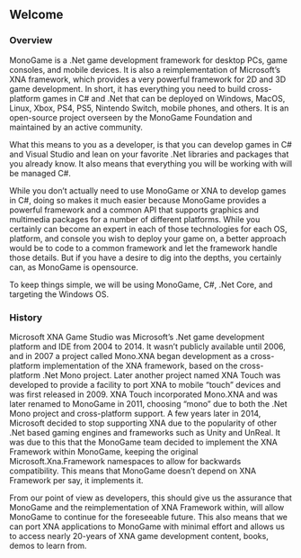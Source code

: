 ## Welcome
### Overview
MonoGame is a .Net game development framework for desktop PCs, game consoles, and mobile devices. It is also a reimplementation of Microsoft’s XNA framework, which provides a very powerful framework for 2D and 3D game development. In short, it has everything you need to build cross-platform games in C# and .Net that can be deployed on Windows, MacOS, Linux, Xbox, PS4, PS5, Nintendo Switch, mobile phones, and others. It is an open-source project overseen by the MonoGame Foundation and maintained by an active community.  

What this means to you as a developer, is that you can develop games in C# and Visual Studio and lean on your favorite .Net libraries and packages that you already know. It also means that everything you will be working with will be managed C#. 

While you don’t actually need to use MonoGame or XNA to develop games in C#, doing so makes it much easier because MonoGame provides a powerful framework and a common API that supports graphics and multimedia packages for a number of different platforms. While you certainly can become an expert in each of those technologies for each OS, platform, and console you wish to deploy your game on, a better approach would be to code to a common framework and let the framework handle those details. But if you have a desire to dig into the depths, you certainly can, as MonoGame is opensource. 

To keep things simple, we will be using MonoGame, C#, .Net Core, and targeting the Windows OS.

### History
Microsoft XNA Game Studio was Microsoft’s .Net game development platform and IDE from 2004 to 2014. It wasn’t publicly available until 2006, and in 2007 a project called Mono.XNA began development as a cross-platform implementation of the XNA framework, based on the cross-platform .Net Mono project. Later another project named XNA Touch was developed to provide a facility to port XNA to mobile “touch” devices and was first released in 2009. XNA Touch incorporated Mono.XNA and was later renamed to MonoGame in 2011, choosing “mono” due to both the .Net Mono project and cross-platform support. A few years later in 2014, Microsoft decided to stop supporting XNA due to the popularity of other .Net based gaming engines and frameworks such as Unity and UnReal. It was due to this that the MonoGame team decided to implement the XNA Framework within MonoGame, keeping the original Microsoft.Xna.Framework namespaces to allow for backwards compatibility. This means that MonoGame doesn’t depend on XNA Framework per say, it implements it.  

From our point of view as developers, this should give us the assurance that MonoGame and the reimplementation of XNA Framework within, will allow MonoGame to continue for the foreseeable future. This also means that we can port XNA applications to MonoGame with minimal effort and allows us to access nearly 20-years of XNA game development content, books, demos to learn from. 
